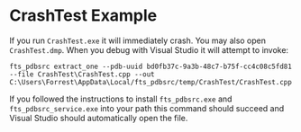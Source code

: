# CrashTest Example

If you run `CrashTest.exe` it will immediately crash. You may also open `CrashTest.dmp`. When you debug with Visual Studio it will attempt to invoke:

`fts_pdbsrc extract_one --pdb-uuid bd0fb37c-9a3b-48c7-b75f-cc4c08c5fd81 --file CrashTest\CrashTest.cpp --out C:\Users\Forrest\AppData\Local/fts_pdbsrc/temp/CrashTest/CrashTest.cpp`

If you followed the instructions to install `fts_pdbsrc.exe` and `fts_pdbsrc_service.exe` into your path this command should succeed and Visual Studio should automatically open the file.